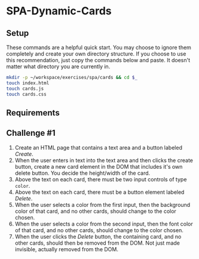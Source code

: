# SPA-Dynamic-Cards

## Setup

These commands are a helpful quick start. You may choose to ignore them completely and create your own directory structure. If you choose to use this recommendation, just copy the commands below and paste. It doesn't matter what directory you are currently in.

```bash
mkdir -p ~/workspace/exercises/spa/cards && cd $_
touch index.html
touch cards.js
touch cards.css
```

## Requirements
## Challenge \#1

1. Create an HTML page that contains a text area and a button labeled *Create*.
1. When the user enters in text into the text area and then clicks the create button, create a new card element in the DOM that includes it's own delete button. You decide the height/width of the card.
1. Above the text on each card, there must be two input controls of type `color`.
1. Above the text on each card, there must be a button element labeled *Delete*.
1. When the user selects a color from the first input, then the background color of that card, and no other cards, should change to the color chosen.
1. When the user selects a color from the second input, then the font color of that card, and no other cards, should change to the color chosen.
1. When the user clicks the *Delete* button, the containing card, and no other cards, should then be removed from the DOM. Not just made invisible, actually removed from the DOM.
 
